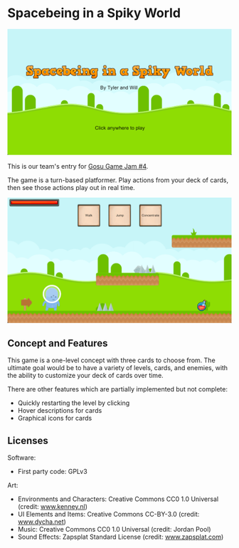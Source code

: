 # Spacebeing in a Spiky World

![Title Screen](title.png)

This is our team's entry for [Gosu Game Jam #4](https://itch.io/jam/gosu-game-jam-4).

The game is a turn-based platformer. Play actions from your deck of cards, then
see those actions play out in real time.

![Game Screen](game.png)

## Concept and Features

This game is a one-level concept with three cards to choose from. The ultimate
goal would be to have a variety of levels, cards, and enemies, with the ability
to customize your deck of cards over time.

There are other features which are partially implemented but not complete:
- Quickly restarting the level by clicking
- Hover descriptions for cards
- Graphical icons for cards

## Licenses

Software:
- First party code: GPLv3

Art:
- Environments and Characters: Creative Commons CC0 1.0 Universal (credit: www.kenney.nl)
- UI Elements and Items: Creative Commons CC-BY-3.0 (credit: www.dycha.net)
- Music: Creative Commons CC0 1.0 Universal (credit: Jordan Pool)
- Sound Effects: Zapsplat Standard License (credit: www.zapsplat.com)
